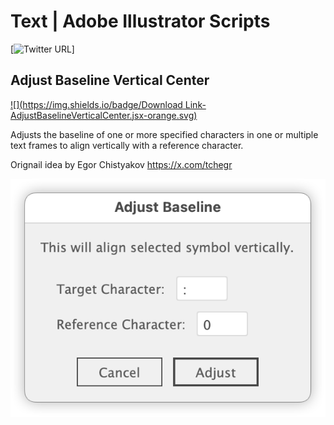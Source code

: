# Text | Adobe Illustrator Scripts

[![Twitter URL](https://img.shields.io/twitter/url?label=%40DTP_Transit&style=social&url=https%3A%2F%2Ftwitter.com%2FDTP_Tranist)]

## Adjust Baseline Vertical Center

[![](https://img.shields.io/badge/Download Link-AdjustBaselineVerticalCenter.jsx-orange.svg)](https://github.com/swwwitch/illustrator-scripts/blob/b62f2d91d5347a0c1208b9d92bd44a98e8d90938/jsx/AdjustBaselineVerticalCenter.jsx)

Adjusts the baseline of one or more specified characters in one or multiple text frames to align vertically with a reference character.

Orignail idea by Egor Chistyakov https://x.com/tchegr


![](/png-en/ss-536-392-72-20250704-053323.png)

